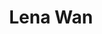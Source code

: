 ---
published: false
category: profiles
user: lena
title: Lena Wan
position: Office administrator
---